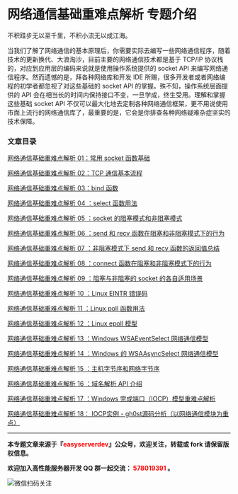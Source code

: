 # 网络通信基础重难点解析 专题介绍

不积跬步无以至千里，不积小流无以成江海。

当我们了解了网络通信的基本原理后，你需要实际去编写一些网络通信程序，随着技术的更新换代、大浪淘沙，目前主要的网络通信技术都是基于 TCP/IP 协议栈的，对应到应用层的编码来说就是使用操作系统提供的 socket API 来编写网络通信程序。然而遗憾的是，拜各种网络库和开发 IDE 所赐，很多开发者或者网络编程的初学者都忽视了对这些基础的 socket API 的掌握。殊不知，操作系统层面提供的 API 会在相当长的时间内保持接口不变，一旦学成，终生受用。理解和掌握这些基础 socket API 不仅可以最大化地去定制各种网络通信框架，更不用说使用市面上流行的网络通信库了，最重要的是，它会是你排查各种网络疑难杂症坚实的技术保障。



### 文章目录

[网络通信基础重难点解析 01：常用 socket 函数基础](https://github.com/balloonwj/easyserverdev/blob/master/%E7%BD%91%E7%BB%9C%E9%80%9A%E4%BF%A1%E5%9F%BA%E7%A1%80%E9%87%8D%E9%9A%BE%E7%82%B9%E8%A7%A3%E6%9E%90%2001%EF%BC%9A%E5%B8%B8%E7%94%A8%20socket%20%E5%87%BD%E6%95%B0%E5%9F%BA%E7%A1%80.md)

[网络通信基础重难点解析 02：TCP 通信基本流程](https://github.com/balloonwj/easyserverdev/blob/master/%E7%BD%91%E7%BB%9C%E9%80%9A%E4%BF%A1%E5%9F%BA%E7%A1%80%E9%87%8D%E9%9A%BE%E7%82%B9%E8%A7%A3%E6%9E%90%2002%EF%BC%9ATCP%20%E9%80%9A%E4%BF%A1%E5%9F%BA%E6%9C%AC%E6%B5%81%E7%A8%8B.md)

[网络通信基础重难点解析 03：bind 函数](https://github.com/balloonwj/easyserverdev/blob/master/%E7%BD%91%E7%BB%9C%E9%80%9A%E4%BF%A1%E5%9F%BA%E7%A1%80%E9%87%8D%E9%9A%BE%E7%82%B9%E8%A7%A3%E6%9E%90%2003%EF%BC%9Abind%20%E5%87%BD%E6%95%B0.md)

[网络通信基础重难点解析 04 ：select 函数用法](https://github.com/balloonwj/easyserverdev/blob/master/%E7%BD%91%E7%BB%9C%E9%80%9A%E4%BF%A1%E5%9F%BA%E7%A1%80%E9%87%8D%E9%9A%BE%E7%82%B9%E8%A7%A3%E6%9E%90%2004%20%EF%BC%9Aselect%20%E5%87%BD%E6%95%B0%E7%94%A8%E6%B3%95.md)

[网络通信基础重难点解析 05 ：socket 的阻塞模式和非阻塞模式](https://github.com/balloonwj/easyserverdev/blob/master/%E7%BD%91%E7%BB%9C%E9%80%9A%E4%BF%A1%E5%9F%BA%E7%A1%80%E9%87%8D%E9%9A%BE%E7%82%B9%E8%A7%A3%E6%9E%90%2005%20%EF%BC%9Asocket%20%E7%9A%84%E9%98%BB%E5%A1%9E%E6%A8%A1%E5%BC%8F%E5%92%8C%E9%9D%9E%E9%98%BB%E5%A1%9E%E6%A8%A1%E5%BC%8F.md)

[网络通信基础重难点解析 06 ：send 和 recv 函数在阻塞和非阻塞模式下的行为](https://github.com/balloonwj/easyserverdev/blob/master/%E7%BD%91%E7%BB%9C%E9%80%9A%E4%BF%A1%E5%9F%BA%E7%A1%80%E9%87%8D%E9%9A%BE%E7%82%B9%E8%A7%A3%E6%9E%90%2006%20%EF%BC%9Asend%20%E5%92%8C%20recv%20%E5%87%BD%E6%95%B0%E5%9C%A8%E9%98%BB%E5%A1%9E%E5%92%8C%E9%9D%9E%E9%98%BB%E5%A1%9E%E6%A8%A1%E5%BC%8F%E4%B8%8B%E7%9A%84%E8%A1%8C%E4%B8%BA.md)

[网络通信基础重难点解析 07 ：非阻塞模式下 send 和 recv 函数的返回值总结](https://github.com/balloonwj/easyserverdev/blob/master/%E7%BD%91%E7%BB%9C%E9%80%9A%E4%BF%A1%E5%9F%BA%E7%A1%80%E9%87%8D%E9%9A%BE%E7%82%B9%E8%A7%A3%E6%9E%90%2007%20%EF%BC%9A%E9%9D%9E%E9%98%BB%E5%A1%9E%E6%A8%A1%E5%BC%8F%E4%B8%8B%20send%20%E5%92%8C%20recv%20%E5%87%BD%E6%95%B0%E7%9A%84%E8%BF%94%E5%9B%9E%E5%80%BC%E6%80%BB%E7%BB%93.md)

[网络通信基础重难点解析 08 ：connect 函数在阻塞和非阻塞模式下的行为](https://github.com/balloonwj/easyserverdev/blob/master/%E7%BD%91%E7%BB%9C%E9%80%9A%E4%BF%A1%E5%9F%BA%E7%A1%80%E9%87%8D%E9%9A%BE%E7%82%B9%E8%A7%A3%E6%9E%90%2008%20%EF%BC%9Aconnect%20%E5%87%BD%E6%95%B0%E5%9C%A8%E9%98%BB%E5%A1%9E%E5%92%8C%E9%9D%9E%E9%98%BB%E5%A1%9E%E6%A8%A1%E5%BC%8F%E4%B8%8B%E7%9A%84%E8%A1%8C%E4%B8%BA.md)

[网络通信基础重难点解析 09 ：阻塞与非阻塞的 socket 的各自适用场景](https://github.com/balloonwj/easyserverdev/blob/master/%E7%BD%91%E7%BB%9C%E9%80%9A%E4%BF%A1%E5%9F%BA%E7%A1%80%E9%87%8D%E9%9A%BE%E7%82%B9%E8%A7%A3%E6%9E%90%2009%20%EF%BC%9A%E9%98%BB%E5%A1%9E%E4%B8%8E%E9%9D%9E%E9%98%BB%E5%A1%9E%E7%9A%84%20socket%20%E7%9A%84%E5%90%84%E8%87%AA%E9%80%82%E7%94%A8%E5%9C%BA%E6%99%AF.md)

[网络通信基础重难点解析 10 ：Linux EINTR 错误码](https://github.com/balloonwj/easyserverdev/blob/master/%E7%BD%91%E7%BB%9C%E9%80%9A%E4%BF%A1%E5%9F%BA%E7%A1%80%E9%87%8D%E9%9A%BE%E7%82%B9%E8%A7%A3%E6%9E%90%2010%20%EF%BC%9ALinux%20EINTR%20%E9%94%99%E8%AF%AF%E7%A0%81.md)

[网络通信基础重难点解析 11 ：Linux poll 函数用法](https://github.com/balloonwj/easyserverdev/blob/master/%E7%BD%91%E7%BB%9C%E9%80%9A%E4%BF%A1%E5%9F%BA%E7%A1%80%E9%87%8D%E9%9A%BE%E7%82%B9%E8%A7%A3%E6%9E%90%2011%20%EF%BC%9ALinux%20poll%20%E5%87%BD%E6%95%B0%E7%94%A8%E6%B3%95.md)

[网络通信基础重难点解析 12 ：Linux epoll 模型](https://github.com/balloonwj/easyserverdev/blob/master/%E7%BD%91%E7%BB%9C%E9%80%9A%E4%BF%A1%E5%9F%BA%E7%A1%80%E9%87%8D%E9%9A%BE%E7%82%B9%E8%A7%A3%E6%9E%90%2012%20%EF%BC%9ALinux%20epoll%20%E6%A8%A1%E5%9E%8B.md)

[网络通信基础重难点解析 13 ：Windows WSAEventSelect 网络通信模型](https://github.com/balloonwj/easyserverdev/blob/master/%E7%BD%91%E7%BB%9C%E9%80%9A%E4%BF%A1%E5%9F%BA%E7%A1%80%E9%87%8D%E9%9A%BE%E7%82%B9%E8%A7%A3%E6%9E%90%2013%20%EF%BC%9AWindows%20WSAEventSelect%20%E7%BD%91%E7%BB%9C%E9%80%9A%E4%BF%A1%E6%A8%A1%E5%9E%8B.md)

[网络通信基础重难点解析 14 ：Windows 的 WSAAsyncSelect 网络通信模型](https://github.com/balloonwj/easyserverdev/blob/master/%E7%BD%91%E7%BB%9C%E9%80%9A%E4%BF%A1%E5%9F%BA%E7%A1%80%E9%87%8D%E9%9A%BE%E7%82%B9%E8%A7%A3%E6%9E%90%2014%20%EF%BC%9AWindows%20%E7%9A%84%20WSAAsyncSelect%20%E7%BD%91%E7%BB%9C%E9%80%9A%E4%BF%A1%E6%A8%A1%E5%9E%8B.md)

[网络通信基础重难点解析 15 ：主机字节序和网络字节序](https://github.com/balloonwj/easyserverdev/blob/master/%E7%BD%91%E7%BB%9C%E9%80%9A%E4%BF%A1%E5%9F%BA%E7%A1%80%E9%87%8D%E9%9A%BE%E7%82%B9%E8%A7%A3%E6%9E%90%2015%20%EF%BC%9A%E4%B8%BB%E6%9C%BA%E5%AD%97%E8%8A%82%E5%BA%8F%E5%92%8C%E7%BD%91%E7%BB%9C%E5%AD%97%E8%8A%82%E5%BA%8F.md)

[网络通信基础重难点解析 16 ：域名解析 API 介绍](https://github.com/balloonwj/easyserverdev/blob/master/%E7%BD%91%E7%BB%9C%E9%80%9A%E4%BF%A1%E5%9F%BA%E7%A1%80%E9%87%8D%E9%9A%BE%E7%82%B9%E8%A7%A3%E6%9E%90%2016%20%EF%BC%9A%E5%9F%9F%E5%90%8D%E8%A7%A3%E6%9E%90%20API%20%E4%BB%8B%E7%BB%8D.md)

[网络通信基础重难点解析 17 ：Windows 完成端口（IOCP）模型重难点解析](https://github.com/balloonwj/easyserverdev/blob/master/%E7%BD%91%E7%BB%9C%E9%80%9A%E4%BF%A1%E5%9F%BA%E7%A1%80%E9%87%8D%E9%9A%BE%E7%82%B9%E8%A7%A3%E6%9E%90%2017%20%EF%BC%9AWindows%20%E5%AE%8C%E6%88%90%E7%AB%AF%E5%8F%A3%EF%BC%88IOCP%EF%BC%89%E6%A8%A1%E5%9E%8B%E9%87%8D%E9%9A%BE%E7%82%B9%E8%A7%A3%E6%9E%90.md)

[网络通信基础重难点解析 18： IOCP实例 - gh0st源码分析（以网络通信模块为重点）](https://github.com/balloonwj/easyserverdev/blob/master/%E7%BD%91%E7%BB%9C%E9%80%9A%E4%BF%A1%E5%9F%BA%E7%A1%80%E9%87%8D%E9%9A%BE%E7%82%B9%E8%A7%A3%E6%9E%90%2017%20%EF%BC%9AWindows%20%E5%AE%8C%E6%88%90%E7%AB%AF%E5%8F%A3%EF%BC%88IOCP%EF%BC%89%E6%A8%A1%E5%9E%8B%E9%87%8D%E9%9A%BE%E7%82%B9%E8%A7%A3%E6%9E%90.md)





------

**本专题文章来源于『<font color=red>easyserverdev</font>』公众号，欢迎关注，转载或 fork 请保留版权信息。**

**欢迎加入高性能服务器开发 QQ 群一起交流：<font color=red> 578019391 </font>。**

![微信扫码关注](http://www.hootina.org/github_easyserverdev/articlelogo.jpg)
